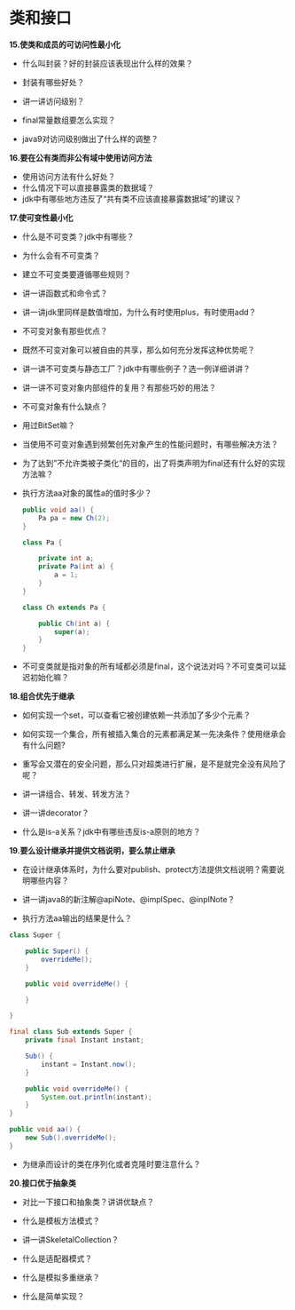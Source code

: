 # 类和接口

**15.使类和成员的可访问性最小化**

- 什么叫封装？好的封装应该表现出什么样的效果？
- 封装有哪些好处？

- 讲一讲访问级别？

- final常量数组要怎么实现？

- java9对访问级别做出了什么样的调整？

**16.要在公有类而非公有域中使用访问方法**

- 使用访问方法有什么好处？
- 什么情况下可以直接暴露类的数据域？
- jdk中有哪些地方违反了“共有类不应该直接暴露数据域”的建议？

**17.使可变性最小化**

- 什么是不可变类？jdk中有哪些？

- 为什么会有不可变类？

- 建立不可变类要遵循哪些规则？
- 讲一讲函数式和命令式？
- 讲一讲jdk里同样是数值增加，为什么有时使用plus，有时使用add？
- 不可变对象有那些优点？
- 既然不可变对象可以被自由的共享，那么如何充分发挥这种优势呢？
- 讲一讲不可变类与静态工厂？jdk中有哪些例子？选一例详细讲讲？
- 讲一讲不可变对象内部组件的复用？有那些巧妙的用法？
- 不可变对象有什么缺点？
- 用过BitSet嘛？

- 当使用不可变对象遇到频繁创先对象产生的性能问题时，有哪些解决方法？

- 为了达到”不允许类被子类化“的目的，出了将类声明为final还有什么好的实现方法嘛？

- 执行方法aa对象的属性a的值时多少？

  ```java
  public void aa() {
      Pa pa = new Ch(2);
  }
  
  class Pa {
  
      private int a;
      private Pa(int a) {
          a = 1;
      }
  }
  
  class Ch extends Pa {
  
      public Ch(int a) {
          super(a);
      }
  }
  ```

- 不可变类就是指对象的所有域都必须是final，这个说法对吗？不可变类可以延迟初始化嘛？

**18.组合优先于继承**

- 如何实现一个set，可以查看它被创建依赖一共添加了多少个元素？

- 如何实现一个集合，所有被插入集合的元素都满足某一先决条件？使用继承会有什么问题?
- 重写会又潜在的安全问题，那么只对超类进行扩展，是不是就完全没有风险了呢？
- 讲一讲组合、转发、转发方法？
- 讲一讲decorator？
- 什么是is-a关系？jdk中有哪些违反is-a原则的地方？

**19.要么设计继承并提供文档说明，要么禁止继承**

- 在设计继承体系时，为什么要对publish、protect方法提供文档说明？需要说明哪些内容？
- 讲一讲java8的新注解@apiNote、@implSpec、@inplNote？

-  执行方法aa输出的结果是什么？

  ```java
  class Super {
  
      public Super() {
          overrideMe();
      }
  
      public void overrideMe() {
  
      }
  
  }
  
  final class Sub extends Super {
      private final Instant instant;
  
      Sub() {
          instant = Instant.now();
      }
  
      public void overrideMe() {
          System.out.println(instant);
      }
  }
  
  public void aa() {
      new Sub().overrideMe();
  }
  ```

- 为继承而设计的类在序列化或者克隆时要注意什么？

**20.接口优于抽象类**

- 对比一下接口和抽象类？讲讲优缺点？

- 什么是模板方法模式？
- 讲一讲SkeletalCollection？
- 什么是适配器模式？

- 什么是模拟多重继承？

- 什么是简单实现？
